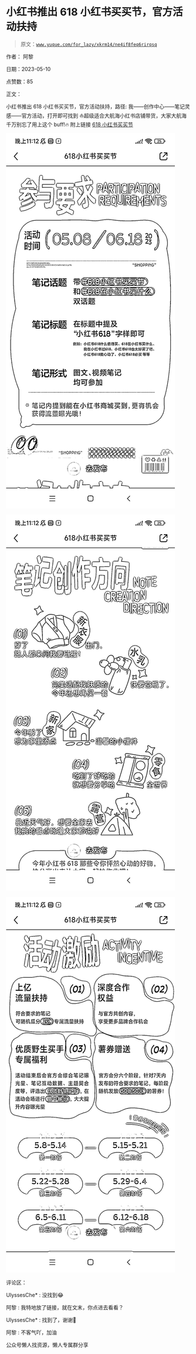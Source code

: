 # 小红书推出 618 小红书买买节，官方活动扶持

> 原文：[`www.yuque.com/for_lazy/xkrm14/ne4if8feq6rirqsq`](https://www.yuque.com/for_lazy/xkrm14/ne4if8feq6rirqsq)



作者： 阿黎



日期：2023-05-10



点赞数：85



正文：



小红书推出 618 小红书买买节，官方活动扶持，路径: 我——创作中心——笔记灵感——官方活动，打开即可找到 ⛵超级适合大航海小红书店铺带货，大家大航海千万别忘了用上这个 buff!🔥 附上链接 [618 小红书买买节](https://ditto.xiaohongshu.net/ditto/vincent/b81fb6beca2a4b5485ed34bcb8759e84?id=b81fb6beca2a4b5485ed34bcb8759e84&naviHidden=yes&utm_source=social&useNativeChannel=yes&fullscreen=true&source=share&xhsshare=CopyLink&appuid=643148be0000000014011c88&apptime=1683734272)



![](img/3b4734e78826eba8a5148f32581f44ca.png)



![](img/00c6b2f6617ccf8564e2d4af69872194.png)



![](img/1ce6bbb0d4fadcd99c69737499ce3846.png)



评论区：



UlyssesChe* : 没找到😂



阿黎 : 我特地放了链接，就在文末，你点进去看看？



UlyssesChe* : 找到了，谢谢🙏



阿黎 : 不客气吖，加油



公众号懒人找资源，懒人专属群分享

